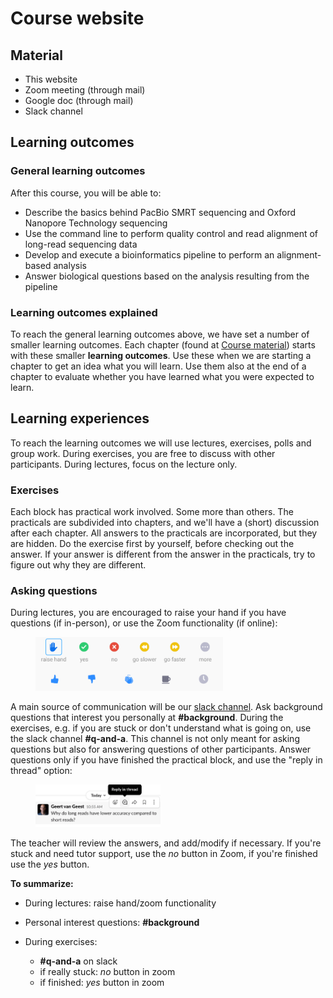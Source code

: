 # Course website

## Material

* This website
* Zoom meeting (through mail)
* Google doc (through mail)
* Slack channel

## Learning outcomes

### General learning outcomes

After this course, you will be able to:

* Describe the basics behind PacBio SMRT sequencing and Oxford Nanopore Technology sequencing
* Use the command line to perform quality control and read alignment of long-read sequencing data
* Develop and execute a bioinformatics pipeline to perform an alignment-based analysis
* Answer biological questions based on the analysis resulting from the pipeline

### Learning outcomes explained

To reach the general learning outcomes above, we have set a number of smaller learning outcomes. Each chapter (found at [Course material](course_material/introduction.md)) starts with these smaller **learning outcomes**. Use these when we are starting a chapter to get an idea what you will learn. Use them also at the end of a chapter to evaluate whether you have learned what you were expected to learn.

## Learning experiences

To reach the learning outcomes we will use lectures, exercises, polls and group work. During exercises, you are free to discuss with other participants. During lectures, focus on the lecture only.



### Exercises

Each block has practical work involved. Some more than others. The practicals are subdivided into chapters, and we'll have a (short) discussion after each chapter. All answers to the practicals are incorporated, but they are hidden. Do the exercise first by yourself, before checking out the answer. If your answer is different from the answer in the practicals, try to figure out why they are different.

### Asking questions
During lectures, you are encouraged to raise your hand if you have questions (if in-person), or use the Zoom functionality (if online):

<figure>
  <img src="assets/images/zoom_icons.png" width="300"/>
</figure>

A main source of communication will be our [slack channel](https://www.slack.com). Ask background questions that interest you personally at **#background**. During the exercises, e.g. if you are stuck or don't understand what is going on, use the slack channel **#q-and-a**.  This channel is not only meant for asking questions but also for answering questions of other participants. Answer questions only if you have finished the practical block, and use the "reply in thread" option:

<figure>
  <img src="assets/images/reply_in_thread.png" width="200"/>
</figure>

The teacher will review the answers, and add/modify if necessary. If you're stuck and need tutor support, use the *no* button in Zoom, if you're finished use the *yes* button.

**To summarize:**

* During lectures: raise hand/zoom functionality
* Personal interest questions: **#background**
* During exercises:

    * **\#q-and-a** on slack
    * if really stuck: *no* button in zoom
    * if finished: *yes* button in zoom
